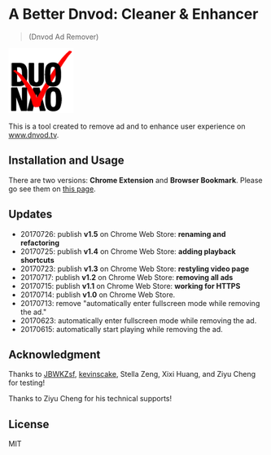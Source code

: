 # A Better Dnvod: Cleaner & Enhancer

> (Dnvod Ad Remover)

![](dnvod-ad-remover-chrome-extension/icon-128.png)

This is a tool created to remove ad and to enhance user experience on www.dnvod.tv.

## Installation and Usage

There are two versions: **Chrome Extension** and **Browser Bookmark**. Please go see them on [this page](https://augustusz.github.io/Dnvod-Ad-Remover/).

## Updates

- 20170726: publish **v1.5** on Chrome Web Store: **renaming and refactoring**
- 20170725: publish **v1.4** on Chrome Web Store: **adding playback shortcuts**
- 20170723: publish **v1.3** on Chrome Web Store: **restyling video page**
- 20170717: publish **v1.2** on Chrome Web Store: **removing all ads**
- 20170715: publish **v1.1** on Chrome Web Store: **working for HTTPS**
- 20170714: publish **v1.0** on Chrome Web Store.
- 20170713: remove "automatically enter fullscreen mode while removing the ad."
- 20170623: automatically enter fullscreen mode while removing the ad.
- 20170615: automatically start playing while removing the ad.

## Acknowledgment

Thanks to [JBWKZsf](https://github.com/JBWKZsf), [kevinscake](https://github.com/kevinscake), Stella Zeng, Xixi Huang, and Ziyu Cheng for testing! 

Thanks to Ziyu Cheng for his technical supports! 

## License 

MIT
